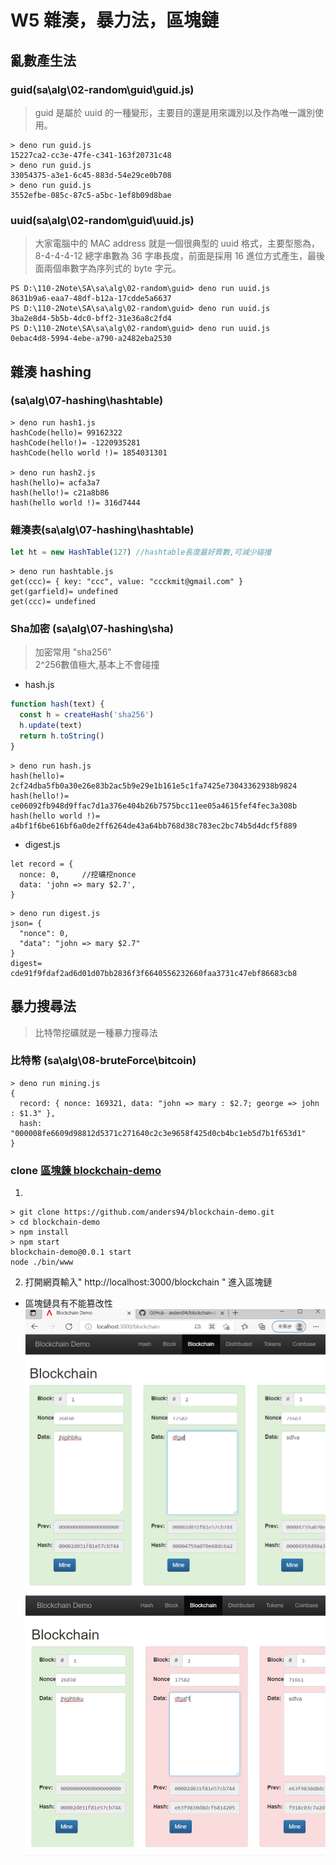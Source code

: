 # W5 雜湊，暴力法，區塊鏈
## 亂數產生法
### guid(sa\alg\02-random\guid\guid.js)
> guid 是屬於 uuid 的一種變形，主要目的還是用來識別以及作為唯一識別使用。
```
> deno run guid.js
15227ca2-cc3e-47fe-c341-163f20731c48
> deno run guid.js
33054375-a3e1-6c45-883d-54e29ce0b708
> deno run guid.js
3552efbe-085c-87c5-a5bc-1ef8b09d8bae
```

### uuid(sa\alg\02-random\guid\uuid.js)
>大家電腦中的 MAC address 就是一個很典型的 uuid 格式，主要型態為，8-4-4-4-12 總字串數為 36 字串長度，前面是採用 16 進位方式產生，最後面兩個串數字為序列式的 byte 字元。
```
PS D:\110-2Note\SA\sa\alg\02-random\guid> deno run uuid.js
8631b9a6-eaa7-48df-b12a-17cdde5a6637
PS D:\110-2Note\SA\sa\alg\02-random\guid> deno run uuid.js
3ba2e8d4-5b5b-4dc0-bff2-31e36a8c2fd4
PS D:\110-2Note\SA\sa\alg\02-random\guid> deno run uuid.js
0ebac4d8-5994-4ebe-a790-a2482eba2530
```
## 雜湊 hashing
### (sa\alg\07-hashing\hashtable)
```
> deno run hash1.js
hashCode(hello)= 99162322
hashCode(hello!)= -1220935281
hashCode(hello world !)= 1854031301

> deno run hash2.js
hash(hello)= acfa3a7
hash(hello!)= c21a8b86
hash(hello world !)= 316d7444
```
### 雜湊表(sa\alg\07-hashing\hashtable)
```js
let ht = new HashTable(127) //hashtable長度最好質數,可減少碰撞
```
```
> deno run hashtable.js
get(ccc)= { key: "ccc", value: "ccckmit@gmail.com" }
get(garfield)= undefined
get(ccc)= undefined
```
### Sha加密 (sa\alg\07-hashing\sha)
>加密常用 "sha256"   
2^256數值極大,基本上不會碰撞
* hash.js
```js
function hash(text) {
  const h = createHash('sha256') 
  h.update(text)
  return h.toString()
}
```
```
> deno run hash.js
hash(hello)= 2cf24dba5fb0a30e26e83b2ac5b9e29e1b161e5c1fa7425e73043362938b9824
hash(hello!)= ce06092fb948d9ffac7d1a376e404b26b7575bcc11ee05a4615fef4fec3a308b
hash(hello world !)= a4bf1f6be616bf6a0de2ff6264de43a64bb768d38c783ec2bc74b5d4dcf5f889
```
* digest.js
```JS
let record = {
  nonce: 0,     //挖礦挖nonce
  data: 'john => mary $2.7',
}
```
```
> deno run digest.js   
json= {
  "nonce": 0,
  "data": "john => mary $2.7"
}
digest= cde91f9fdaf2ad6d01d07bb2836f3f6640556232660faa3731c47ebf86683cb8
```
## 暴力搜尋法
>比特幣挖礦就是一種暴力搜尋法
### 比特幣 (sa\alg\08-bruteForce\bitcoin)
```
> deno run mining.js
{
  record: { nonce: 169321, data: "john => mary : $2.7; george => john : $1.3" },
  hash: "000008fe6609d98812d5371c271640c2c3e9658f425d0cb4bc1eb5d7b1f653d1"      
}
```

### clone [ 區塊鍊 blockchain-demo](https://github.com/anders94/blockchain-demo)
1. 
```
> git clone https://github.com/anders94/blockchain-demo.git
> cd blockchain-demo
> npm install
> npm start
blockchain-demo@0.0.1 start
node ./bin/www
```
2. 打開網頁輸入" http://localhost:3000/blockchain " 進入區塊鏈  
* 區塊鏈具有不能篡改性  
![網頁結果](Img/W5-02.PNG)  
![網頁結果](Img/W5-03.PNG)
